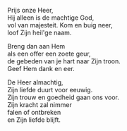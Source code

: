 Prijs onze Heer,  
Hij alleen is de machtige God,  
vol van majesteit. Kom en buig neer,  
loof Zijn heil'ge naam.  

Breng dan aan Hem  
als een offer een zoete geur,  
de gebeden van je hart naar Zijn troon.  
Geef Hem dank en eer.  

De Heer almachtig,  
Zijn liefde duurt voor eeuwig.  
Zijn trouw en goedheid gaan ons voor.  
Zijn kracht zal nimmer  
falen of ontbreken  
en Zijn liefde blijft.  
